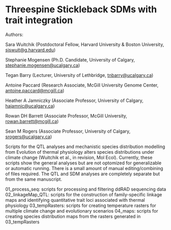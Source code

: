 # Threespine Stickleback SDMs with trait integration

Authors:

Sara Wuitchik (Postdoctoral Fellow, Harvard University & Boston University, sjswuit@g.harvard.edu)

Stephanie Mogensen (Ph.D. Candidate, University of Calgary, stephanie.mogensen@ucalgary.ca)

Tegan Barry (Lecturer, University of Lethbridge, tnbarry@ucalgary.ca)

Antoine Paccard (Research Associate, McGill University Genome Center, antoine.paccard@mcgill.ca)

Heather A Jamniczky (Associate Professor, University of Calgary, hajamnic@ucalgary.ca)

Rowan DH Barrett (Associate Professor, McGill University, rowan.barrett@mcgill.ca)

Sean M Rogers (Associate Professor, University of Calgary, srogers@ucalgary.ca)


Scripts for the QTL analyses and mechanistic species distribution modelling from Evolution of thermal physiology alters species distributions under climate change (Wuitchik et al., in revision, Mol Ecol). Currently, these scripts show the general analyses but are not optomized for generalizable or automatic running. There is a small amount of manual editing/combining of files required. The QTL and SDM analyses are completely separate but from the same manuscript.


01_process_seq: scripts for processing and filtering ddRAD sequencing data 
02_linkageMap_QTL: scripts for the construction of family-specific linkage maps and identifying quantitative trait loci associated with thermal physiology
03_tempRasters: scripts for creating temperature rasters for multiple climate change and evolutionary scenarios
04_maps: scripts for creating species distribution maps from the rasters generated in 03_tempRasters
